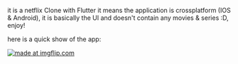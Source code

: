 it is a netflix Clone with Flutter it means the application is crossplatform (IOS & Android), it is basically the UI and doesn't contain any movies & series :D, enjoy!

here is a quick show of the app:

<a href="https://imgflip.com/gif/3963v8"><img src="https://i.imgflip.com/3963v8.gif" title="made at imgflip.com"/></a>
